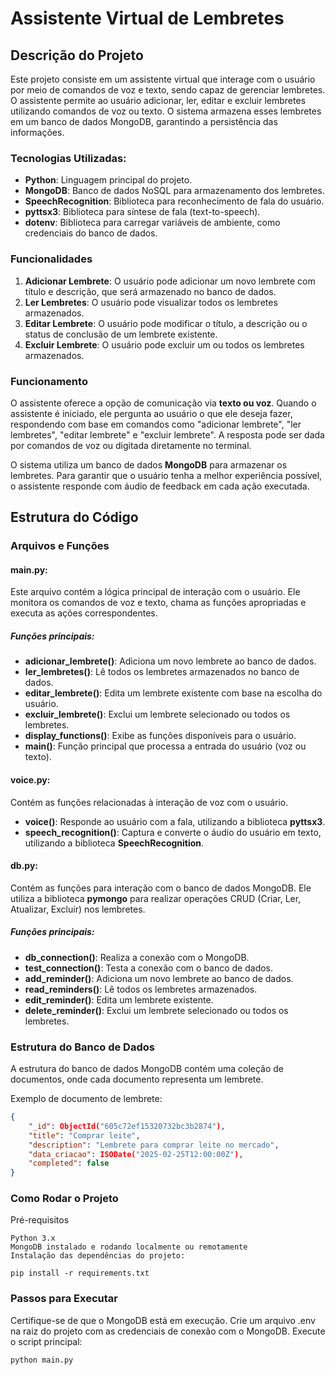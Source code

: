 # Assistente Virtual de Lembretes

## Descrição do Projeto

Este projeto consiste em um assistente virtual que interage com o usuário por meio de comandos de voz e texto, sendo capaz de gerenciar lembretes. O assistente permite ao usuário adicionar, ler, editar e excluir lembretes utilizando comandos de voz ou texto. O sistema armazena esses lembretes em um banco de dados MongoDB, garantindo a persistência das informações.

### Tecnologias Utilizadas:
- **Python**: Linguagem principal do projeto.
- **MongoDB**: Banco de dados NoSQL para armazenamento dos lembretes.
- **SpeechRecognition**: Biblioteca para reconhecimento de fala do usuário.
- **pyttsx3**: Biblioteca para síntese de fala (text-to-speech).
- **dotenv**: Biblioteca para carregar variáveis de ambiente, como credenciais do banco de dados.

### Funcionalidades

1. **Adicionar Lembrete**: O usuário pode adicionar um novo lembrete com título e descrição, que será armazenado no banco de dados.
2. **Ler Lembretes**: O usuário pode visualizar todos os lembretes armazenados.
3. **Editar Lembrete**: O usuário pode modificar o título, a descrição ou o status de conclusão de um lembrete existente.
4. **Excluir Lembrete**: O usuário pode excluir um ou todos os lembretes armazenados.

### Funcionamento

O assistente oferece a opção de comunicação via **texto ou voz**. Quando o assistente é iniciado, ele pergunta ao usuário o que ele deseja fazer, respondendo com base em comandos como "adicionar lembrete", "ler lembretes", "editar lembrete" e "excluir lembrete". A resposta pode ser dada por comandos de voz ou digitada diretamente no terminal.

O sistema utiliza um banco de dados **MongoDB** para armazenar os lembretes. Para garantir que o usuário tenha a melhor experiência possível, o assistente responde com áudio de feedback em cada ação executada.

## Estrutura do Código

### Arquivos e Funções

#### **main.py**:
Este arquivo contém a lógica principal de interação com o usuário. Ele monitora os comandos de voz e texto, chama as funções apropriadas e executa as ações correspondentes.

##### Funções principais:
- **adicionar_lembrete()**: Adiciona um novo lembrete ao banco de dados.
- **ler_lembretes()**: Lê todos os lembretes armazenados no banco de dados.
- **editar_lembrete()**: Edita um lembrete existente com base na escolha do usuário.
- **excluir_lembrete()**: Exclui um lembrete selecionado ou todos os lembretes.
- **display_functions()**: Exibe as funções disponíveis para o usuário.
- **main()**: Função principal que processa a entrada do usuário (voz ou texto).

#### **voice.py**:
Contém as funções relacionadas à interação de voz com o usuário.
- **voice()**: Responde ao usuário com a fala, utilizando a biblioteca **pyttsx3**.
- **speech_recognition()**: Captura e converte o áudio do usuário em texto, utilizando a biblioteca **SpeechRecognition**.

#### **db.py**:
Contém as funções para interação com o banco de dados MongoDB. Ele utiliza a biblioteca **pymongo** para realizar operações CRUD (Criar, Ler, Atualizar, Excluir) nos lembretes.

##### Funções principais:
- **db_connection()**: Realiza a conexão com o MongoDB.
- **test_connection()**: Testa a conexão com o banco de dados.
- **add_reminder()**: Adiciona um novo lembrete ao banco de dados.
- **read_reminders()**: Lê todos os lembretes armazenados.
- **edit_reminder()**: Edita um lembrete existente.
- **delete_reminder()**: Exclui um lembrete selecionado ou todos os lembretes.

### Estrutura do Banco de Dados

A estrutura do banco de dados MongoDB contém uma coleção de documentos, onde cada documento representa um lembrete.

Exemplo de documento de lembrete:
```json
{
    "_id": ObjectId("605c72ef15320732bc3b2874"),
    "title": "Comprar leite",
    "description": "Lembrete para comprar leite no mercado",
    "data_criacao": ISODate("2025-02-25T12:00:00Z"),
    "completed": false
}
```

### Como Rodar o Projeto
Pré-requisitos

    Python 3.x
    MongoDB instalado e rodando localmente ou remotamente
    Instalação das dependências do projeto:

    pip install -r requirements.txt

### Passos para Executar

Certifique-se de que o MongoDB está em execução.
Crie um arquivo .env na raiz do projeto com as credenciais de conexão com o MongoDB.
Execute o script principal:

```script
python main.py
```
